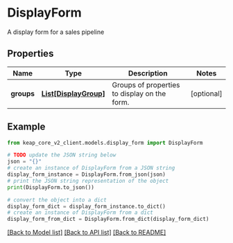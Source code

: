 # DisplayForm

A display form for a sales pipeline

## Properties

Name | Type | Description | Notes
------------ | ------------- | ------------- | -------------
**groups** | [**List[DisplayGroup]**](DisplayGroup.md) | Groups of properties to display on the form. | [optional] 

## Example

```python
from keap_core_v2_client.models.display_form import DisplayForm

# TODO update the JSON string below
json = "{}"
# create an instance of DisplayForm from a JSON string
display_form_instance = DisplayForm.from_json(json)
# print the JSON string representation of the object
print(DisplayForm.to_json())

# convert the object into a dict
display_form_dict = display_form_instance.to_dict()
# create an instance of DisplayForm from a dict
display_form_from_dict = DisplayForm.from_dict(display_form_dict)
```
[[Back to Model list]](../README.md#documentation-for-models) [[Back to API list]](../README.md#documentation-for-api-endpoints) [[Back to README]](../README.md)


